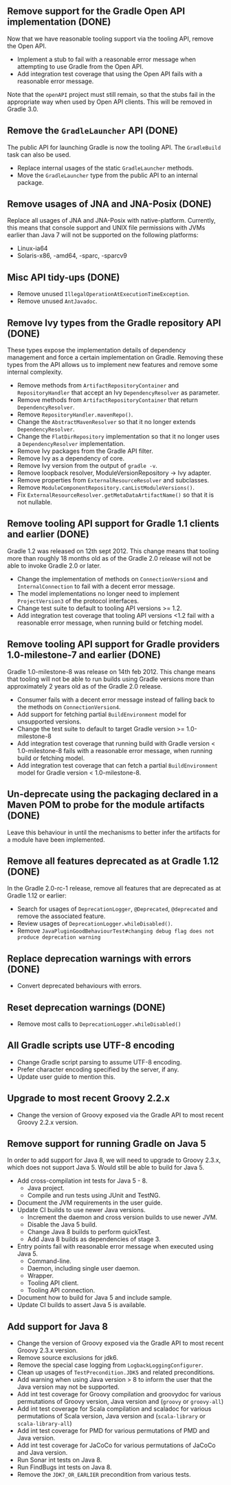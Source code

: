 ## Remove support for the Gradle Open API implementation (DONE)

Now that we have reasonable tooling support via the tooling API, remove the Open API.

* Implement a stub to fail with a reasonable error message when attempting to use Gradle from the Open API.
* Add integration test coverage that using the Open API fails with a reasonable error message.

Note that the `openAPI` project must still remain, so that the stubs fail in the appropriate way when used by Open API clients.
This will be removed in Gradle 3.0.

## Remove the `GradleLauncher` API (DONE)

The public API for launching Gradle is now the tooling API. The `GradleBuild` task can also be used.

* Replace internal usages of the static `GradleLauncher` methods.
* Move the `GradleLauncher` type from the public API to an internal package.

## Remove usages of JNA and JNA-Posix (DONE)

Replace all usages of JNA and JNA-Posix with native-platform. Currently, this means that console support and
UNIX file permissions with JVMs earlier than Java 7 will not be supported on the following platforms:

* Linux-ia64
* Solaris-x86, -amd64, -sparc, -sparcv9

## Misc API tidy-ups (DONE)

* Remove unused `IllegalOperationAtExecutionTimeException`.
* Remove unused `AntJavadoc`.

## Remove Ivy types from the Gradle repository API (DONE)

These types expose the implementation details of dependency management and force a certain implementation on Gradle. Removing these types from the API
allows us to implement new features and remove some internal complexity.

* Remove methods from `ArtifactRepositoryContainer` and `RepositoryHandler` that accept an Ivy `DependencyResolver` as parameter.
* Remove methods from `ArtifactRepositoryContainer` that return `DependencyResolver`.
* Remove `RepositoryHandler.mavenRepo()`.
* Change the `AbstractMavenResolver` so that it no longer extends `DependencyResolver`.
* Change the `FlatDirRepository` implementation so that it no longer uses a `DependencyResolver` implementation.
* Remove Ivy packages from the Gradle API filter.
* Remove Ivy as a dependency of core.
* Remove Ivy version from the output of `gradle -v`.
* Remove loopback resolver, ModuleVersionRepository -> Ivy adapter.
* Remove properties from `ExternalResourceResolver` and subclasses.
* Remove `ModuleComponentRepository.canListModuleVersions()`.
* Fix `ExternalResourceResolver.getMetaDataArtifactName()` so that it is not nullable.

## Remove tooling API support for Gradle 1.1 clients and earlier (DONE)

Gradle 1.2 was released on 12th sept 2012. This change means that tooling more than roughly 18 months old as of the Gradle 2.0 release
will not be able to invoke Gradle 2.0 or later.

* Change the implementation of methods on `ConnectionVersion4` and `InternalConnection` to fail with a decent error message.
* The model implementations no longer need to implement `ProjectVersion3` of the protocol interfaces.
* Change test suite to default to tooling API versions >= 1.2.
* Add integration test coverage that tooling API versions <1.2 fail with a reasonable error message, when running build or fetching model.

## Remove tooling API support for Gradle providers 1.0-milestone-7 and earlier (DONE)

Gradle 1.0-milestone-8 was release on 14th feb 2012. This change means that tooling will not be able to run builds using Gradle versions more than
approximately 2 years old as of the Gradle 2.0 release.

* Consumer fails with a decent error message instead of falling back to the methods on `ConnectionVersion4`.
* Add support for fetching partial `BuildEnvironment` model for unsupported versions.
* Change the test suite to default to target Gradle version >= 1.0-milestone-8
* Add integration test coverage that running build with Gradle version < 1.0-milestone-8 fails with a reasonable error message, when running build or fetching model.
* Add integration test coverage that can fetch a partial `BuildEnvironment` model for Gradle version < 1.0-milestone-8.

## Un-deprecate using the packaging declared in a Maven POM to probe for the module artifacts (DONE)

Leave this behaviour in until the mechanisms to better infer the artifacts for a module have been implemented.

## Remove all features deprecated as at Gradle 1.12 (DONE)

In the Gradle 2.0-rc-1 release, remove all features that are deprecated as at Gradle 1.12 or earlier:

* Search for usages of `DeprecationLogger`, `@Deprecated`, `@deprecated` and remove the associated feature.
* Review usages of `DeprecationLogger.whileDisabled()`.
* Remove `JavaPluginGoodBehaviourTest#changing debug flag does not produce deprecation warning`

## Replace deprecation warnings with errors (DONE)

* Convert deprecated behaviours with errors.

## Reset deprecation warnings (DONE)

* Remove most calls to `DeprecationLogger.whileDisabled()`

## All Gradle scripts use UTF-8 encoding

* Change Gradle script parsing to assume UTF-8 encoding.
* Prefer character encoding specified by the server, if any.
* Update user guide to mention this.

## Upgrade to most recent Groovy 2.2.x

* Change the version of Groovy exposed via the Gradle API to most recent Groovy 2.2.x version.

## Remove support for running Gradle on Java 5

In order to add support for Java 8, we will need to upgrade to Groovy 2.3.x, which does not support Java 5.
Would still be able to build for Java 5.

* Add cross-compilation int tests for Java 5 - 8.
    * Java project.
    * Compile and run tests using JUnit and TestNG.
* Document the JVM requirements in the user guide.
* Update CI builds to use newer Java versions.
    * Increment the daemon and cross version builds to use newer JVM.
    * Disable the Java 5 build.
    * Change Java 8 builds to perform quickTest.
    * Add Java 8 builds as dependencies of stage 3.
* Entry points fail with reasonable error message when executed using Java 5.
    * Command-line.
    * Daemon, including single user daemon.
    * Wrapper.
    * Tooling API client.
    * Tooling API connection.
* Document how to build for Java 5 and include sample.
* Update CI builds to assert Java 5 is available.

## Add support for Java 8

* Change the version of Groovy exposed via the Gradle API to most recent Groovy 2.3.x version.
* Remove source exclusions for jdk6.
* Remove the special case logging from `LogbackLoggingConfigurer`.
* Clean up usages of `TestPrecondition.JDK5` and related preconditions.
* Add warning when using Java version > 8 to inform the user that the Java version may not be supported.
* Add int test coverage for Groovy compilation and groovydoc for various permutations of Groovy version, Java version and (`groovy` or `groovy-all`)
* Add int test coverage for Scala compilation and scaladoc for various permutations of Scala version, Java version and (`scala-library` or `scala-library-all`)
* Add int test coverage for PMD for various permutations of PMD and Java version.
* Add int test coverage for JaCoCo for various permutations of JaCoCo and Java version.
* Run Sonar int tests on Java 8.
* Run FindBugs int tests on Java 8.
* Remove the `JDK7_OR_EARLIER` precondition from various tests.
